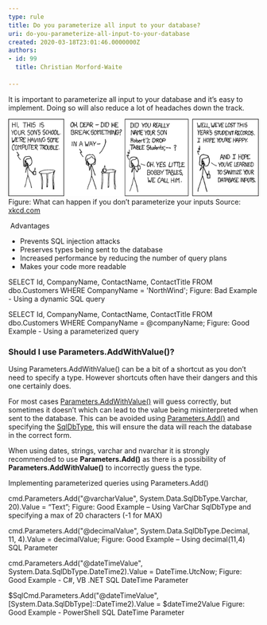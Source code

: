 ```yaml
---
type: rule
title: Do you parameterize all input to your database?
uri: do-you-parameterize-all-input-to-your-database
created: 2020-03-18T23:01:46.0000000Z
authors:
- id: 99
  title: Christian Morford-Waite

---
```


 It is important to parameterize all input to your database and it’s easy to implement.
Doing so will also reduce a lot of headaches down the track.

 ![ParameterizeSqlInputsXKCD.png](ParameterizeSqlInputsXKCD.png)Figure: What can happen if you don’t parameterize your inputs
Source: [xkcd.com​](https://xkcd.com/327/)

 
​​
​Advantages

- ​Prevents SQL injection attacks
- Preserves types being sent to the database
- Increased performance by reducing the number of query plans
- Makes your code more readable


​SELECT Id, CompanyName, ContactName, ContactTitle
FROM dbo.Customers
WHERE CompanyName = 'NorthWind';
​Figure: Bad Example - Using a dynamic SQL query

SELECT Id, CompanyName, ContactName, ContactTitle
FROM dbo.Customers
WHERE CompanyName = @companyName;
​Figure: Good Example - Using a parameterized query​

### ​​Should I use Parameters.AddWithValue()?


Using Parameters.AddWithValue() can be a bit of a shortcut as you don’t need to specify a type. However shortcuts often have their dangers and this one certainly does.

For most cases [Parameters.AddWithValue()](https://docs.microsoft.com/en-us/dotnet/api/system.data.sqlclient.sqlparametercollection.addwithvalue?view=netframework-4.8) will guess correctly, but sometimes it doesn’t which can lead to the value being misinterpreted when sent to the database. This can be avoided using [Parameters.Add()](https://docs.microsoft.com/en-us/dotnet/api/system.data.sqlclient.sqlparametercollection.add?view=netframework-4.8) and specifying the [SqlDbType](https://docs.microsoft.com/en-us/dotnet/api/system.data.sqldbtype?view=netframework-4.8), this will ensure the data will reach the database in the correct form.​

When using dates, strings, varchar and nvarchar it is strongly recommended to use **Parameters.Add()** as there is a possibility of **Parameters.AddWithValue()** to incorrectly guess the type.

​​​​Implementing parameterized queries using Parameters.Add()

cmd.Parameters.Add("@varcharValue", System.Data.SqlDbType.Varchar, 20).Value = “Text”;
​​Figure: Good Example – Using VarChar SqlDbType and specifying a max of 20 characters (-1 for MAX)

cmd.Parameters.Add("@decimalValue", System.Data.SqlDbType.Decimal, 11, 4).Value = decimalValue;
​Figure: Good Example – Using decimal(11,4) SQL Parameter

​​cmd.Parameters.Add("@dateTimeValue", System.Data.SqlDbType.DateTime2).Value = DateTime.UtcNow;
​Figure: Good Example - C#, VB .NET SQL DateTime Parameter

​$SqlCmd.Parameters.Add("@dateTimeValue", [System.Data.SqlDbType]::DateTime2).Value = $dateTime2Value
​Figure: Good Example - PowerShell SQL DateTime Parameter



